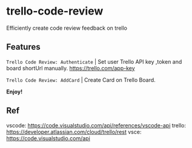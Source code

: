 # trello-code-review

Efficiently create code review feedback on trello

## Features

```Trello Code Review: Authenticate``` | Set user Trello API key ,token and board shortUrl manually.
https://trello.com/app-key

```Trello Code Review: AddCard``` | Create Card on Trello Board.

**Enjoy!**

## Ref
vscode: https://code.visualstudio.com/api/references/vscode-api
trello: https://developer.atlassian.com/cloud/trello/rest
vsce: https://code.visualstudio.com/api
